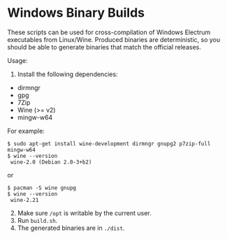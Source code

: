 Windows Binary Builds
=====================

These scripts can be used for cross-compilation of Windows Electrum executables from Linux/Wine.
Produced binaries are deterministic, so you should be able to generate binaries that match the official releases. 


Usage:


1. Install the following dependencies:

 - dirmngr
 - gpg
 - 7Zip
 - Wine (>= v2)
 - mingw-w64


For example:


```
$ sudo apt-get install wine-development dirmngr gnupg2 p7zip-full mingw-w64
$ wine --version
 wine-2.0 (Debian 2.0-3+b2)
```

or

```
$ pacman -S wine gnupg
$ wine --version
 wine-2.21
```

2. Make sure `/opt` is writable by the current user.
3. Run `build.sh`.
4. The generated binaries are in `./dist`.
